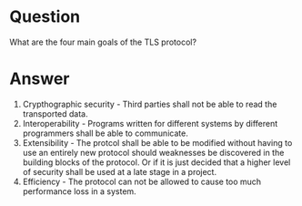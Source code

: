 # Question  
What are the four main goals of the TLS protocol?
# Answer
1. Crypthographic security - Third parties shall not be able to read the transported data.  
2. Interoperability - Programs written for different systems by different programmers shall be able to communicate.  
3. Extensibility - The protcol shall be able to be modified without having to use an entirely new protocol should weaknesses be discovered in the building blocks of the protocol. Or if it is just decided that a higher level of security shall be used at a late stage in a project.  
4. Efficiency - The protocol can not be allowed to cause too much performance loss in a system.  
